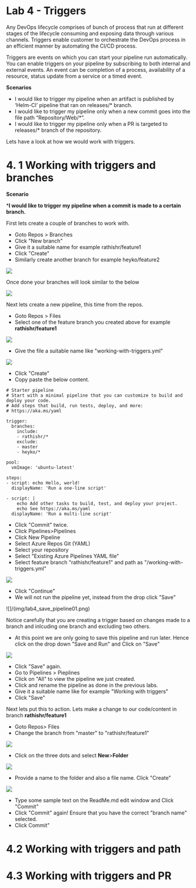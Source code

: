 # Lab 4 - Triggers

Any DevOps lifecycle comprises of bunch of process that run at different stages of the lifecycle consuming and exposing data through various channels. Triggers enable customer to orchestrate the DevOps process in an efficient manner by automating the CI/CD process.

Triggers are events on which you can start your pipeline run automatically. You can enable triggers on your pipeline by subscribing to both internal and external events. An event can be completion of a process, availability of a resource, status update from a service or a timed event.

**Scenarios**

* I would like to trigger my pipeline when an artifact is published by ‘Helm-CI’ pipeline that ran on releases/* branch.
* I would like to trigger my pipeline only when a new commit goes into the file path “Repository/Web/*”.
* I would like to trigger my pipeline only when a PR is targeted to releases/* branch of the repository.


Lets have a look at how we would work with triggers.

# 4. 1 Working with triggers and branches

**Scenario**

***I would like to trigger my pipeline when a commit is made to a certain branch.**

First lets create a couple of branches to work with.

* Goto Repos > Branches
* Click "New branch"
* Give it a suitable name for example rathishr/feature1
* Click "Create"
* Similarly create another branch for example heyko/feature2

![](img/lab4_create_branches.PNG)

Once done your branches will look similar to the below

![](img/lab4_allbranches_view.PNG)

Next lets create a new pipeline, this time from the repos.

* Goto Repos > Files
* Select one of the feature branch you created above for example **rathishr/feature1**

![](img/lab4_create_new_yml_file.png)

* Give the file a suitable name like "working-with-triggers.yml"

![](img/lab4_new_pipeline_name.png)

* Click "Create"
* Copy paste the below content.

```
# Starter pipeline
# Start with a minimal pipeline that you can customize to build and deploy your code.
# Add steps that build, run tests, deploy, and more:
# https://aka.ms/yaml

trigger:
  branches:
    include:
    - rathishr/*
    exclude:
    - master
    - heyko/*

pool:
  vmImage: 'ubuntu-latest'

steps:
- script: echo Hello, world!
  displayName: 'Run a one-line script'

- script: |
    echo Add other tasks to build, test, and deploy your project.
    echo See https://aka.ms/yaml
  displayName: 'Run a multi-line script'
  ```
  * Click "Commit" twice.
  * Click Pipelines>Pipelines
  * Click New Pipeline
  * Select Azure Repos Git (YAML)
  * Select your repository
  * Select "Existing Azure Pipelines YAML file"
  * Select feature branch "rathishr/feature1" and path as "/working-with-triggers.yml"
  
  ![](img/lab4_select_feature_branch.PNG)
  
  * Click "Continue"
  * We will not run the pipeline yet, instead from the drop click "Save"
  
  ![]/(img/lab4_save_pipeline01.png)
  
Notice carefully that you are creating a trigger based on  changes made to a branch and inlcuding one branch and excluding two others.

* At this point we are only going to save this pipeline and run later. Hence click on the drop down "Save and Run" and Click on "Save"

![](img/lab4_save_pipeline.png)

* Click "Save" again.
* Go to Pipelines > Pieplines
* Click on "All" to view the pipeline we just created.
* Click and rename the pipeline as done in the previous labs.
* Give it a suitable name like for example "Working with triggers"
* Click "Save"

Next lets put this to action. Lets make a change to our code/content in branch **rathishr/feature1**

* Goto Repos> Files
* Change the branch from "master" to "rathishr/feature1"

![](img/lab4_pick_branch.png)

* Click on the three dots and select **New**>**Folder**

![](img/lab4_create_folder.png)

* Provide a name to the folder and also a file name. Click "Create"

![](img/lab4_create_file_folder01.png)

* Type some sample text on the ReadMe.md edit window and Click "Commit"
* Click "Commit" again! Ensure that you have the correct "branch name" selected.
* Click Commit"



# 4.2 Working with triggers and path

# 4.3 Working with triggers and PR
